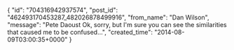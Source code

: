  {
   "id": "704316942937574",
   "post_id": "462493170453287_482026878499916",
   "from_name": "Dan Wilson",
   "message": "Pete Daoust Ok, sorry, but I'm sure you can see the similarities that caused me to be confused...",
   "created_time": "2014-08-09T03:00:35+0000"
 }
